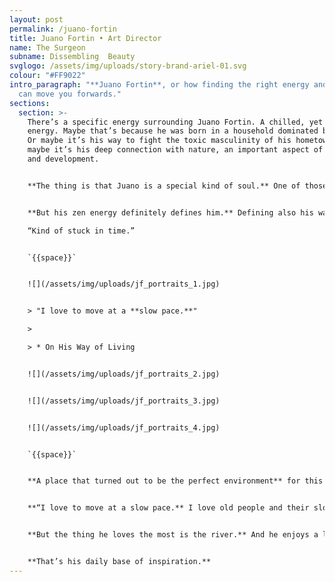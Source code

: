 ```yaml
---
layout: post
permalink: /juano-fortin
title: Juano Fortin • Art Director
name: The Surgeon
subname: Dissembling  Beauty
svglogo: /assets/img/uploads/story-brand-ariel-01.svg
colour: "#FF9022"
intro_paragraph: "**Juano Fortin**, or how finding the right energy and flow,
  can move you forwards."
sections:
  section: >-
    There’s a specific energy surrounding Juano Fortin. A chilled, yet powerful
    energy. Maybe that’s because he was born in a household dominated by women.
    Or maybe it’s his way to fight the toxic masculinity of his hometown. Or
    maybe it’s his deep connection with nature, an important aspect of his life
    and development.


    **The thing is that Juano is a special kind of soul.** One of those people you just like from the very beginning. He feels like a friend. Or a distant yet close relative.


    **But his zen energy definitely defines him.** Defining also his ways of living and doing. That’s why he moved to Olivos, Buenos Aires, Argentina, in search of peace of mind, birds singing, and a quiet place to live and work. A place described in his own words as:

    “Kind of stuck in time.”


    `{{space}}`


    ![](/assets/img/uploads/jf_portraits_1.jpg)


    > "I love to move at a **slow pace.**"

    >

    > * On His Way of Living


    ![](/assets/img/uploads/jf_portraits_2.jpg)


    ![](/assets/img/uploads/jf_portraits_3.jpg)


    ![](/assets/img/uploads/jf_portraits_4.jpg)


    `{{space}}`


    **A place that turned out to be the perfect environment** for this curious soul to escape from the chaos of Buenos Aires city, where he used to live.  


    **“I love to move at a slow pace.** I love old people and their slow habits. I love silence.”


    **But the thing he loves the most is the river.** And he enjoys a lot having it close to his house because it is an important aspect of his day-to-day life. And there's no better therapy for him than sitting by the river facing the sun. And just breathe.


    **That’s his daily base of inspiration.**
---
```

